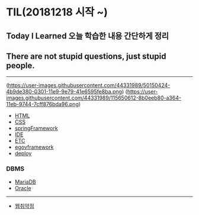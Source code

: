 # TIL(20181218 시작 ~)
## Today I Learned 오늘 학습한 내용 간단하게 정리
## There are not stupid questions, just stupid people.
---------------------------------------------------------
(https://user-images.githubusercontent.com/44331989/50150424-4b9de380-0301-11e9-9e79-41e6595fe8ba.png)
(https://user-images.githubusercontent.com/44331989/115650612-8b0eeb80-a364-11eb-9744-7cff876bda96.png)

* [HTML](https://github.com/devLsy/TIL/blob/master/HTML/HTML.md)
* [CSS](https://github.com/devLsy/TIL/blob/master/css/css.md)
* [springFramework](https://github.com/devLsy/TIL/blob/master/spring/springFramework.md)
* [IDE](https://github.com/devLsy/TIL/blob/master/IDE/Eclipse.md)
* [ETC](https://github.com/devLsy/TIL/blob/master/devEtc/devEtc.md)
* [egovframework](https://github.com/devLsy/TIL/blob/master/egovFramework/egovframework.md)
* [deploy](https://github.com/devLsy/TIL/blob/master/deploy/jenkins.md)
### DBMS
* [MariaDB](https://github.com/devLsy/TIL/blob/master/DBMS/MariaDB/MariaDB.md)
* [Oracle](https://github.com/devLsy/TIL/blob/master/DBMS/Oracle/Oracle.md)
---------------------------------------------------------
* [웹취약점](https://github.com/devLsy/TIL/blob/master/web_vulnerability/web_vulnerability.md)




